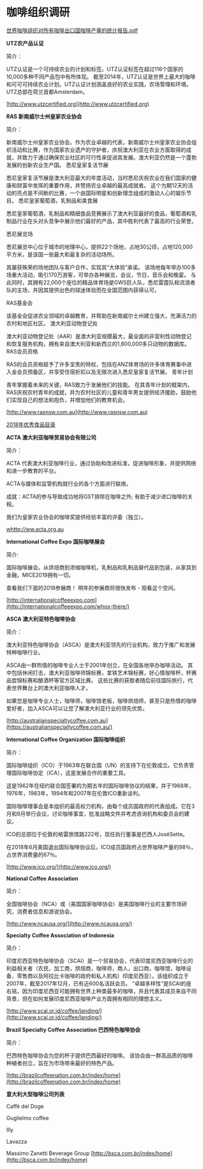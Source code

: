 # 咖啡组织调研

[世界咖啡组织对所有咖啡出口国咖啡产量的统计报告.pdf](调研材料/世界咖啡组织对所有咖啡出口国咖啡产量的统计报告.pdf)

**UTZ农产品认证**

简介：

UTZ认证是一个可持续农业的计划和标签。UTZ认证标签在超过116个国家的10,000多种不同产品包中有所体现。 截至2014年，UTZ认证是世界上最大的咖啡和可可可持续农业计划。UTZ认证计划涵盖良好的农业实践，农场管理和环境。UTZ总部在荷兰首都Amsterdam。

[http://www.utzcertified.org](http://www.utzcertified.org)


**RAS 新南威尔士州皇家农业协会**

简介：

新南威尔士州皇家农业协会。作为农业卓越的代表，新南威尔士州皇家农业协会组织活动和比赛，作为国家农业遗产的守护者，庆祝澳大利亚在农业方面取得的成就，并致力于通过确保农业社区的可行性来促进其发展。澳大利亚仍然是一个蓬勃发展的创新农业生产国。
悉尼皇家复活节展

悉尼皇家复活节展是澳大利亚最大的年度活动，当时悉尼庆祝农业在我们国家的健康和财富中发挥的重要作用，并赞扬农业卓越的最高成就者。 这个为期12天的活动的亮点是不间断的比赛，一个由国际明星和创新理念组成的激动人心的娱乐节目。
悉尼皇家葡萄酒，乳制品和美食展

悉尼皇家葡萄酒，乳制品和精细食品竞赛展示了澳大利亚最好的食品，葡萄酒和乳制品行业在头对头竞争中展示他们最好的产品，其中胜利代表了最高的行业荣誉。

悉尼展览场

悉尼展览中心位于城市的地理中心，提供22个场地，占地30公顷，占地120,000平方米，是该国一些最大和最复杂的活动场所。

其屡获殊荣的场地团队与客户合作，实现其“大体验”承诺。 该场地每年举办100多场重大活动，吸引170万游客，可举办各种展览，会议，节日，音乐会和晚宴。 与此同时，其拥有22,000个座位的精品体育场是GWS巨人队，悉尼雷霆队和流浪者队的主场，并因其提供出色的球迷体验而在全国范围内获得认可。

RAS基金会

该基金会促进农业领域的卓越教育，并帮助在新南威尔士州建立强大，充满活力的农村和地区社区。
澳大利亚动物登记处

澳大利亚动物登记处（AAR）是澳大利亚规模最大，最全面的非营利性动物登记和恢复服务机构，拥有来自澳大利亚和新西兰的1,800,000多只动物的数据库。
RAS会员资格

RAS的会员资格赋予了许多宝贵的特权，包括在ANZ体育场的许多体育赛事中进入金会员预备区，并享受住宿折扣以及无限次进入悉尼皇家复活节展。
青年计划

青年掌握着未来的关键，RAS致力于发展他们的技能。 在其青年计划的框架内，RAS庆祝农村青年的成就，并为农村社区的儿童和青年男女提供经济援助，鼓励他们实现自己的想法和抱负，并增加他们的教育机会。 


[http://www.rasnsw.com.au](http://www.rasnsw.com.au)


[2018年优秀食品目录](调研材料/2018finefoodcatalogueweb.pdf)

**ACTA 澳大利亚咖啡贸易协会有限公司**

简介：

ACTA 代表澳大利亚咖啡行业，通过协助和改进标准，促进咖啡形象，并提供网络和进一步教育的平台。

ACTA与媒体和监管机构就行业的各个方面进行联络。

成就：ACTA的参与导致成功地将GST排除在咖啡之外; 有助于减少进口咖啡的关税。

我们为皇家农业协会的咖啡奖提供经验丰富的评委（独立）。

[whttp://ww.acta.org.au](http://www.acta.org.au)

**International Coffee Expo 国际咖啡展会**

简介:

国际咖啡展会。从烘焙商到浓缩咖啡机，乳制品和乳制品替代品到包装，从家具到金融，MICE2019拥有一切。

查看我们下面的2018参展商！ 明年的参展商将很快发布 - 观看这个空间。 

[http://internationalcoffeeexpo.com](http://internationalcoffeeexpo.com/whos-there/)

**ASCA 澳大利亚特色咖啡协会**

简介：

澳大利亚特色咖啡协会（ASCA）是澳大利亚领先的行业机构，致力于推广和发展特种咖啡行业。

ASCA由一群热情的咖啡专业人士于2001年创立，在全国各地举办咖啡活动。 其中包括休闲打击，澳大利亚咖啡师锦标赛，拿铁艺术锦标赛，好心情咖啡杯，杯赛品尝锦标赛和酿酒杯等官方区域比赛。 这些比赛的获胜者随后前往国际旅行，代表世界舞台上的澳大利亚咖啡人才。

如果您是咖啡专业人士，咖啡师，咖啡馆老板，咖啡烘焙师，甚至只是热情的咖啡爱好者，加入ASCA可以让您了解澳大利亚行业的领先优势。 

[http://australianspecialtycoffee.com.au](https://australianspecialtycoffee.com.au/)

**International Coffee Organization 国际咖啡组织**

简介：

国际咖啡组织（ICO）于1963年在联合国（UN）的支持下在伦敦成立。它负责管理国际咖啡协定（ICA），这是发展合作的重要工具。

这是1962年在纽约联合国签署的为期五年的国际咖啡协议的结果，并于1968年，1976年，1983年，1994年和2007年在伦敦ICO重新谈判。

国际咖啡理事会是本组织的最高权力机构，由每个成员国政府的代表组成。它在3月和9月举行会议，讨论咖啡事宜，批准战略文件并考虑咨询机构和委员会的建议。

ICO的总部位于伦敦的格雷旅馆路222号，现任执行董事是巴西人JoséSette。

在2018年6月美国退出国际咖啡协议后，ICO成员国政府占世界咖啡产量的98％，占世界消费量的67％。

[http://www.ico.org/](http://www.ico.org/)

**National Coffee Association**

简介：

全国咖啡协会（NCA）或（美国国家咖啡协会）是美国咖啡行业的主要市场研究，消费者信息和游说协会。

[http://www.ncausa.org/](http://www.ncausa.org/)

**Specialty Coffee Association of Indonesia**

简介：

印度尼西亚特色咖啡协会（SCAI）是一个贸易协会，代表印度尼西亚咖啡行业的利益相关者（农民，加工商，烘焙商，咖啡师，商人，出口商，咖啡馆，咖啡设备，零售商以及阿拉比卡咖啡的政府和私人机构）印度尼西亚）。该组织成立于2007年，截至2017年12月，已有近600名活跃会员。 “卓越多样性”是SCAI的座右铭，因为印度尼西亚可能拥有世界上种类最多的咖啡，并且代表其成员来自不同背景，但在如何发展印度尼西亚咖啡产业方面拥有相同的理想主义。

[http://www.scai.or.id/coffee/landing/](http://www.scai.or.id/coffee/landing/)

**Brazil Specialty Coffee Association 巴西特色咖啡协会**

简介：

巴西特色咖啡协会为您的杯子提供巴西最好的咖啡。 该协会由一群高品质的咖啡种植者创立，旨在为市场带来最好的特色产品。

[http://brazilcoffeenation.com.br/index/home](http://brazilcoffeenation.com.br/index/home)

**意大利大型咖啡公司列表**

Caffè del Doge

Guglielmo coffee

Illy

Lavazza

Massimo Zanetti Beverage Group
[http://bsca.com.br/index/home](http://bsca.com.br/index/home)